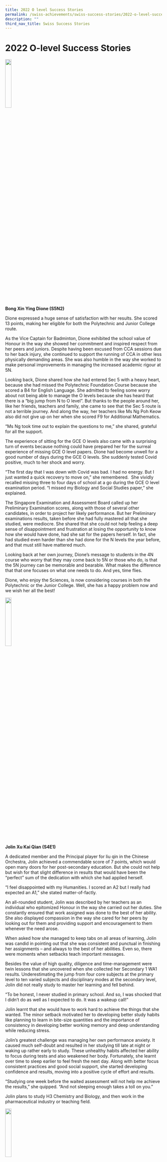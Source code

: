```yaml
---
title: 2022 O level Success Stories
permalink: /swiss-achievements/swiss-success-stories/2022-o-level-success-stories/
description: ""
third_nav_title: Swiss Success Stories
---
```

# 2022 O-level Success Stories


<img src="/images/Swiss%20Achievements/Swiss%20Success%20Stories/2022%20O%20Level%20Success%20Stories/Bong-Xin-Ying-Dione.jpeg" style="width:20%;float:left"><br clear="left">

**Bong Xin Ying Dione (S5N2)**

Dione expressed a huge sense of satisfaction with her results. She scored 13 points, making her eligible for both the Polytechnic and Junior College route.

As the Vice Captain for Badminton, Dione exhibited the school value of Honour in the way she showed her commitment and inspired respect from her peers and juniors. Despite having been excused from CCA sessions due to her back injury, she continued to support the running of CCA in other less physically demanding areas. She was also humble in the way she worked to make personal improvements in managing the increased academic rigour at 5N.

Looking back, Dione shared how she had entered Sec 5 with a heavy heart, because she had missed the Polytechnic Foundation Course because she scored a B4 for English Language. She admitted to feeling some worry about not being able to manage the O levels because she has heard that there is a “big jump from N to O level”. But thanks to the people around her, like her friends, teachers and family, she came to see that the Sec 5 route is not a terrible journey. And along the way, her teachers like Ms Ng Poh Keow also did not give up on her when she scored F9 for Additional Mathematics.

“Ms Ng took time out to explain the questions to me,” she shared, grateful for all the support.

The experience of sitting for the GCE O levels also came with a surprising turn of events because nothing could have prepared her for the surreal experience of missing GCE O level papers. Dione had become unwell for a good number of days during the GCE O levels. She suddenly tested Covid positive, much to her shock and worry.

“The first day that I was down with Covid was bad. I had no energy. But I just wanted a quick recovery to move on,” she remembered. &nbsp;She vividly recalled missing three to four days of school at a go during the GCE O level examination period. “I missed my Biology and Social Studies paper,” she explained.

The Singapore Examination and Assessment Board called up her Preliminary Examination scores, along with those of several other candidates, in order to project her likely performance. But her Preliminary examinations results, taken before she had fully mastered all that she studied, were mediocre. She shared that she could not help feeling a deep sense of disappointment and frustration at losing the opportunity to know how she would have done, had she sat for the papers herself. In fact, she had studied even harder than she had done for the N levels the year before, and that must still have mattered much.

Looking back at her own journey, Dione’s message to students in the 4N course who worry that they may come back to 5N or those who do, is that the 5N journey can be memorable and bearable. What makes the difference that that one focuses on what one needs to do. And yes, time flies.

Dione, who enjoy the Sciences, is now considering courses in both the Polytechnic or the Junior College. Well, she has a happy problem now and we wish her all the best!

<img src="/images/Swiss%20Achievements/Swiss%20Success%20Stories/2022%20O%20Level%20Success%20Stories/Jolin-Xu-Kai-Qian.png" style="width:20%;float:left"><br clear="left">


**Jolin Xu Kai Qian (S4E1)**

A dedicated member and the Principal player for liu qin in the Chinese Orchestra, Jolin achieved a commendable score of 7 points, which would open many doors for her post-secondary education. But she could not help but wish for that slight difference in results that would have been the “perfect” sum of the dedication with which she had applied herself.

“I feel disappointed with my Humanities. I scored an A2 but I really had expected an A1,” she stated matter-of-factly.

An all-rounded student, Jolin was described by her teachers as an individual who epitomized Honour in the way she carried out her duties. She constantly ensured that work assigned was done to the best of her ability. She also displayed compassion in the way she cared for her peers by looking out for them and providing support and encouragement to them whenever the need arose.

When asked how she managed to keep tabs on all areas of learning, Jolin was candid in pointing out that she was consistent and punctual in finishing her assignments – and always to the best of her abilities. Even so, there were moments when setbacks teach important messages.

Besides the value of high quality, diligence and time-management were twin lessons that she uncovered when she collected her Secondary 1 WA1 results. Underestimating the jump from four core subjects at the primary level to ten varied subjects and disciplinary modes at the secondary level, Jolin did not really study to master her learning and fell behind.

“To be honest, I never studied in primary school. And so, I was shocked that I didn’t do as well as I expected to do. It was a wakeup call!”

Jolin learnt that she would have to work hard to achieve the things that she wanted. The minor setback motivated her to developing better study habits like planning to learn in bite-size quantities and the importance of consistency in developing better working memory and deep understanding while reducing stress.

Jolin’s greatest challenge was managing her own performance anxiety. It caused much self-doubt and resulted in her studying till late at night or waking up rather early to study. These unhealthy habits affected her ability to focus during tests and also weakened her body. Fortunately, she learnt over time to sleep earlier to feel fresh the next day. Along with better focus consistent practices and good social support, she started developing confidence and results, moving into a positive cycle of effort and results.

“Studying one week before the waited assessment will not help me achieve the results,” she quipped. “And not sleeping enough takes a toll on you.”

Jolin plans to study H3 Chemistry and Biology, and then work in the pharmaceutical industry or teaching field.

<img src="/images/Swiss%20Achievements/Swiss%20Success%20Stories/2022%20O%20Level%20Success%20Stories/Leow-Tze-See.jpeg" style="width:20%;float:left"><br clear="left">


**Leow Tze See (S4E1)**

Having served as a dedicated member and President of the Swiss Publications and Media Club (PMC), Tze See exemplified the value of Honour through active participation and a genuine desire to learn and excel. She was also a caring and supportive friend to her peers. In her readiness to improve her competencies by being receptive to feedback, she also displayed humility.

Tze See realized excellent results which saw her achieving a raw score of 6 points for her L1R5. With her two CCA bonus points, Tze See would enjoy many post-secondary options.

“I feel so relieved. I was originally uncertain and nervous that I may not be able to meet my expectations!”

Tze See pointed out that the factors that helped her achieve her goals were discipline and resilience. She explained that the path she took was not always easy. For example, at the end of Secondary 3, her results were far from ideal and she was afraid that she would not be able to catch up in in her graduating year.

“During my sec 4 year there were also times when I felt disappointed in myself and instances when I felt like I wanted to give up on a subject,” she shared. “There were even times when I felt burnt out.”

However, the encouraging words from the people around her kept her going and allowed her to develop the resilience to weather through the academic storms she had to face – her struggles with Additional Mathematics and Higher Chinese.

“In Sec 3, I had a lot of trouble with A Math. I could barely pass. I even wanted to give up on that subject, but my teachers, parents and friends persuaded me to continue trying. I managed to get a B3 for my A Math during the mid-year exams,” she recalled with relief.

Her effort paid off and her triumph gave her newfound motivation and hope for areas in her other subjects that she found difficult, such as Higher Chinese. It was another subject that she found herself not meeting her expectations, and she was getting Grade C from Sec 1 to 3. &nbsp;In Sec 4, she felt that the difficulty of Higher Chinese seemed to have only increased. She worried that she may not pass Higher Chinese and that her four years of effort would be in vain. But knowing that the only way forward was to get down to action, she sought help.

“I would meet with my Chinese teacher Mdm Loh Yuhui regularly for consultations,” she shared. “I would also do extra writing and reading practices consistently to get the exposure to different types of questions.”

Tze See also expressed her utmost gratitude to her parents, friends and other teachers like Ms Faith and Mr Christopher Lim who supported and motivated her throughout her academic journey.

Her parting advice to her peers was, “It is never too late to turn the tables. Often time, when we think that all hope is lost, but we can make a comeback. We just have to take that first step forward and start.”

She has plans to take the Junior College route and looks forward to the next lap of her journey.

<img src="/images/Swiss%20Achievements/Swiss%20Success%20Stories/2022%20O%20Level%20Success%20Stories/Damuel-Leong-Yin-Qin.jpeg" style="width:20%;float:left"><br clear="left">

**Samuel Leong Yin Qin (4E2)**

A jubilant and disbelieving Samuel was stunned at the excellent results he scored at the GCE O levels. He scored an impressive L1R5 score of 9 and 7 distinctions – a testament to the hard work and dedication he had put in.

According to Samuel, his good results were almost unexpected, considering his history of academic struggles and lacklustre achievements. In fact, Samuel’s gifting was in sports, and he was one of our students who had enrolled in school through the Direct School Admission (DSA) route. Being an active contributor at Basketball, he rose to become the boys’ team’s Vice-Captain. By 2022, he achieved the EAGLES Award, having exhibited the school value of honour by demonstrating steady progress in sports and leadership over his four years in school.

The humble and realistic aspect of Samuel’s personality remained cognizant that when he first entered Swiss Cottage Secondary School, he was scoring grades of largely F9 and E8; and he was even one of the students at the bottom of his cohort. His dismal performance led to a meeting between his parents and the then Vice Principal, Mr. Hoi when he was in the Lower Secondary. Samuel recounted the dreadful results and the resultant soul-searching moments in the school leader’s office. The discussions helped him take stock of his aims and what he needs to do.

“From then on, I believed that I must and can really do well in my studies, if I worked hard.”

In Secondary 3, he took his academic studies more seriously and did well for his school-based assessments. In his final year, he again had to take stock of poor mid-year and preliminary examination results. But Samuel never lost faith in himself. By then, Samuel understood that academic success was not about having some lofty goal, but rather about taking the opportunity to learn and discover more. After all, there was much to consolidate and master.

A critical factor in his eventful academic journey was the support of the people around him. He recalled the faith Mr Kenneth Neo extended to him, and the valuable feedback of that teachers like Mr. Lee De Yi, Ms. Faza and Mr. Tan Hong Cheong, provided. He was also grateful to Mr Toh for not only accepting via the DSA route but also for providing the extra Math classes during his lower secondary years, along with the other DSA students who needed to catch up. In fact, he shared that both Mr Toh and Mr Sherwin Cheng were supportive of Samuel’s well-being throughout his time at Swiss Cottage, until he graduated. Last but not least, he appreciated his parents for their special blessings like treating him to good food during his GCE O-level exams.

Ready for the next lap, Samuel shared that as someone who had always been fascinated by the intricacies of the human body and its various functions, he was determined to pursue a career in the medical field; his ultimate goal is to make a positive impact on the lives of others by becoming a skilled and compassionate doctor. To prepare for his Junior College education, Samuel has chosen a rigorous course load that includes Biology, Chemistry, Economics and Mathematics. Determined to work hard and make the most of this opportunity to learn and grow, his message to others is simple: “Just do it!”

<img src="/images/Swiss%20Achievements/Swiss%20Success%20Stories/2022%20O%20Level%20Success%20Stories/Hannah-Tan-Shi-Ting.jpeg" style="width:20%;float:left"><br clear="left">

**Hannah Tan Shi Ting (4E2)**

“I actually feel surprised by my results, because my confidence dipped, after taking a number of papers, that I thought were challenging,” she shared, and then added with happiness, “However, I’m glad that my hard work and hours of studying have paid off.”

Hannah has an impressive attainment of 8 distinctions in her GCE O-level results. And she also excelled at sports. Besides being an athlete, she was the Vice-Captain of the school’s floorball team (Girls) which came in National ‘B’ Division champions. As the leader of the team, she exhibited honour in the way she conducted herself as a role model for the team, taking training seriously and pushing her peers to do their best. Now, with her stellar GCE O level results, she shows us that hard work and determination can lead to great success, setting a great example for students who wish to enjoy holistic success. Her achievements showcase a remarkable ability to balance her time and effort in both the academics and sports.

However, during Hannah’s journey to success, she did face several challenges. For example, she had struggled with self-doubt and a lack of confidence. Even so, she would not let these innate hindrances hold her back. Instead, she channeled her energy rather concretely into studying and working hard to achieve her goals. For example, she kept up a positive attitude in learning the Chinese language despite not doing well during school assessments. Her humility led to a distinction at the GCE O Levels. Moments like this when she did not do well turned into deep motivation and resolve to do better, and another such moment was the Mid-Year examinations.

“I was shocked because I had failed two subjects. It served as a wake-up call to me because I suddenly realized that I would not be able to get into the JC that I wanted,” she shared. On top of the pressure of meeting her goals, Hannah also shared the fears of not being able to live up to her own expectations. She summed it all up, saying, “I did not want to be the one left behind.”

When asked about her reasons for her feats in both areas, she attributed them to effort and determination as well as the motivation from the previous batch of seniors.

“They did especially well in their O-levels, and I aspired to reach their level as well. With the encouragement of my family members and my peers, I was able to perform to the best of my abilities and have the strength to work harder,” she said.

She expressed a deep sense of gratitude to her form teachers and CCA teachers for their endless support and guidance. “Their patience and kindness definitely helped me to have more faith in myself and in turn, I found it possible to reach out to them for help,” she said.

Hannah plans to pursue the science stream with Biology, Chemistry, and Economics in Junior College. However, she is still unsure about her aspirations and what she wants to be in the future. “I do hope I figure it out in JC. For now, I think I want to be dentist or an optometrist in the future,” she said.

<img src="/images/Swiss%20Achievements/Swiss%20Success%20Stories/2022%20O%20Level%20Success%20Stories/Emma-Chee.jpeg" style="width:20%;float:left"><br clear="left"> 

**Emma Chee (4E3)**

Swiss Cottage Secondary School’s first Sportswoman of the Year, Emma, is a shining example of resilience and perseverance. Her team came in as champions in the 2022 National Schools Games (NSG) 2022 ‘B’ Division floorball competition, showcasing her leadership skills and dedication to the sport. Her sense of honour was evident in the way she not only served as Captain of the school’s floorball team, but also gave her best in striving to better her academic achievements. Her teachers also described the way she made time to unassumingly offered to play the piano for School Open House even, having honed her own musical talent. Emma has a Diploma for Piano.

Emma admitted that distributing her time across so many areas of responsibilities and interests was not always easy. She recalled how while struggling to balance leading the B Division floorball team and studying for the Mid-Year Examinations, she faced a drop in results. But instead of giving up, Emma pushed herself even harder and put in more effort until the end of O Levels.

One of Emma’s biggest fears was not passing her Chemistry. “At the start of Secondary 3, I was getting A1s. However, as the year progressed, my grades started to fall. By the time I was in Secondary 4, I was constantly failing, and I was very worried for my prelims,” she revealed.

But Emma was able to improve by 7 grades by O Levels. Despite her initial struggles with Chemistry, Emma was able to achieve a distinction in the GCE O Levels examination.

“I think my resilience and perseverance was a key reason for this success,” Emma shared. “As an athlete myself, I know the importance of not giving up.”

Emma also knew that having concrete goals and planning was important. She set aside the time to apply for a spot through the Direct Schools Admission to Nanyang Junior College (NYJC) and was successful in her endeavor. This was an important move in enhancing her confidence.

“Knowing that I had already secured a spot in NYJC gave me a sense of security. It allowed me to focus on the learning itself without worrying about what course I would be eligible for.”

Another key reason for Emma’s success was the support of her friends who gave her had a strong community to study with. They helped each other in the subjects they were stronger at. She also expressed deep gratitude to all her subject teachers who guided her throughout her school journey. She specifically thanked Mr Irfan, her floorball Teacher in charge, who had always been a source of encouragement for her since she entered Swiss cottage.

Emma hopes to pursue a degree in the medical field or in the music industry, both of which align with her passion and interests. In the field of medicine, she is drawn to pediatrics, as she has a deep love for working with young children. Similarly, because music has been her constant companion throughout her academic journey, she hopes to continue to nurture it in the future as well. The athletic leader in Emma believes that with grit and determination, everyone can reach the summit of success.

<img src="/images/Swiss%20Achievements/Swiss%20Success%20Stories/2022%20O%20Level%20Success%20Stories/Vedamurthy-Sridar.jpeg" style="width:20%;float:left"><br clear="left">

**Vedamurthy Sridar (4E4)**

Vedamurthy Sridar, or Sridar as he is known to his peers, is an unassuming student. When he was highlighted by the Principal in her Special Mention address to the cohort, he expressed surprise. A picture of humility, his teacher remembered him as sone who constantly strove to make personal improvements by seeking new and concrete ways to do better. He had also served actively as an Assistant Troop Leader for Swiss Falcon Scouts; he honoured his CCA commitments – which in turn made his peers respect him.&nbsp; Recognised for his contributions as a leader even at the primary level, he was offered a place in Swiss Cottage Secondary School through the Direct School Admission route.

Sridar shared that he faced a difficult journey when it came to his academic performance. He struggled in subjects like the English Language, among others. Eventually, having not meeting the promotional criteria in Sec 3 in 2021, he was invited for a meeting with school leaders to discuss and chart his future learning route, to determine if he should be retained or advanced to the higher level. &nbsp;The meeting was an important turning point and gave him an honest appraisal of his choices throughout the year.

“I was spending too much time on non-academic pursuits. I realised that I couldn’t disappoint myself and the people around me anymore,” he said recalling the sense of regret he had experienced. He knew he was easily distracted and tended to hang out with friends instead of studying.

Sridar did not look back. His sincerity was evident in the way he quietly worked hard and persevered, never expecting to be rewarded or celebrated for his efforts. Despite initial struggles in subjects like the English Language and the hesitation caused by his shy nature, he never gave up. What he could not do because he was not as expressive or extroverted as some others, he made up for in dedication and resolution. He was willing to put in the time and effort to improve and reach his goals, having learnt to ask for help or guidance when needed.

In fact, Sridar’s determination to improve his grades and even to keep going in the face of adversity became truly inspiring. For example, when he was feeling unwell on the day of a major examination, he pushed himself to perform his best and achieved an A2 grade for science.

“After the release of my preliminary examination results for subjects like Geography and Mother Tongue, I was very proud of myself because my hard work had paid off. This motivated me to put in more effort in my weaker subjects like mathematics and science,” he shared.

Sridar’s experience serves as a reminder that failure is indeed a stepping-stone to success; success follows when we learn from mistakes and push through difficult times. Sridar has big plans for his future. He hopes to pursue a Diploma in Accountancy in the Polytechnic. He believes that this field of study will be useful for him in the future when he sets up his own business.

Looking back with satisfaction, Sridar remembered to express his gratitude for the support and guidance he had received from his teachers. He specifically thanked his English teacher, Madam June, Geography teacher Miss Anita Sin and his form teacher Madam Hidaya.